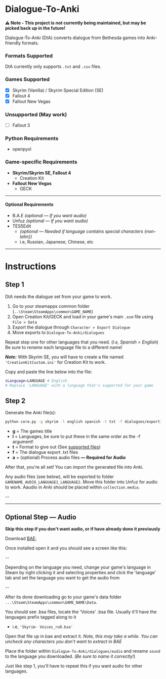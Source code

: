 # Dialogue-To-Anki

**⚠️ Note - This project is not currently being maintained, but may be picked back up in the future!**

Dialogue-To-Anki (DtA) converts dialogue from Bethesda games into Anki-friendly formats.

<a name='supported-files'>

### Formats Supported
DtA currently only supports `.txt` and `.csv` files.

### Games Supported
- [x] Skyrim (Vanilla) / Skyrim Special Edition (SE)
- [x] Fallout 4
- [x] Fallout New Vegas

### Unsupported (May work)
- [ ] Fallout 3

### Python Requirements
- openpyxl

### Game-specific Requirements
- **Skyrim/Skyrim SE, Fallout 4** 
  - Creation Kit
- **Fallout New Vegas**
  - GECK

 
---

#### Optional Requirements
- B.A.E *(optional — If you want audio)*
- Unfuz *(optional — If you want audio)*
- TES5Edit 
  - *(optional —  Needed if language contains special characters {non-latin})*
  - i.e, Russian, Japanese, Chinese, etc

---

# Instructions

## Step 1

DtA needs the dialogue set from your game to work.

1. Go to your steamapps common folder (`..\Steam\SteamApps\common\GAME_NAME`)
2. Open Creation Kit/GECK and load in your game's main `.esm` file using `File > Data`
3. Export the dialogue through `Character > Export Dialogue`
4. Move exports to `Dialogue-To-Anki/dialogues`

Repeat step one for other languages that you need. (*I.e, Spanish > English*)
Be sure to *rename* each language file to a different name!

***Note:***
With Skyrim SE, you will have to create a file named `'CreationKitCustom.ini'` for Creation Kit to work.

Copy and paste the line below into the file: 
  
```sh
sLanguage=LANGUAGE # English
# Replace 'LANGUAGE' with a language that's supported for your game
```


## Step 2
Generate the Anki file(s):
```sh
python core.py -g skyrim -l english spanish -t txt -f dialogues/export1.txt dialogues/export2.txt -a
```
- **g** = The games title
- **l** = Languages, be sure to put these in the same order as the -f argument!
- **t** = Format to give out (See [supported files](#supported-files))
- **f** = The dialogue export .txt files
- **a** =  (optional) Process audio files **— Required for Audio**

After that, you're all set! You can import the generated file into Anki. 

Any audio files (see below), will be exported to folder `GAMENAME_AUDIO_LANGUAGE1_LANGUAGE2`. Move this folder into Unfuz for audio to work. Aaudio in Anki should be placed within `collection.media`.

--

---

## Optional Step — Audio
**Skip this step if you don't want audio, or if have already done it previously**

Download [BAE](https://www.nexusmods.com/fallout4/mods/78/);

Once installed open it and you should see a screen like this:

--

Depending on the language you need, change your game's language in Steam by right clicking it and selecting properties and click the 'language' tab and set the language you want to get the audio from

-- 

After its done downloading go to your game's data folder `...\Steam\SteamApps\common\GAME_NAME\Data`. 

You should see .bsa files, locate the 'Voices' .bsa file. Usually it'll have the languages prefix tagged along to it 
- i.e, `'Skyrim- Voices_ru0.bsa'`

Open that file up in bae and extract it.
*Note, this may take a while. You can uncheck any characters you don't want to extract in BAE*

Place the folder within `Dialogue-To-Anki/dialogues/audio` and rename `sound` to the language you downloaded. (*Be sure to name it correctly!*)

Just like step 1, you'll have to repeat this if you want audio for other languages.

